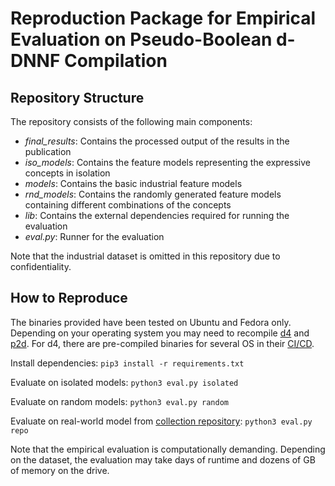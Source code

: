 # Reproduction Package for Empirical Evaluation on Pseudo-Boolean d-DNNF Compilation

## Repository Structure
The repository consists of the following main components:
* *final_results*: Contains the processed output of the results in the publication
* *iso_models*: Contains the feature models representing the expressive concepts in isolation
* *models*: Contains the basic industrial feature models
* *rnd_models*: Contains the randomly generated feature models containing different combinations of the concepts
* *lib*: Contains the external dependencies required for running the evaluation
* *eval.py*: Runner for the evaluation

Note that the industrial dataset is omitted in this repository due to confidentiality.

## How to Reproduce

The binaries provided have been tested on Ubuntu and Fedora only. Depending on your operating system you may need to recompile [d4](https://github.com/SoftVarE-Group/d4v2) and [p2d](https://github.com/TUBS-ISF/p2d).
For d4, there are pre-compiled binaries for several OS in their [CI/CD](https://github.com/SoftVarE-Group/d4v2/releases/tag/2.0.0).

Install dependencies: `pip3 install -r requirements.txt`

Evaluate on isolated models: `python3 eval.py isolated`

Evaluate on random models: `python3 eval.py random`

Evaluate on real-world model from [collection repository](https://github.com/SoftVarE-Group/feature-model-benchmark): `python3 eval.py repo`

Note that the empirical evaluation is computationally demanding. Depending on the dataset, the evaluation may take days of runtime and dozens of GB of memory on the drive.